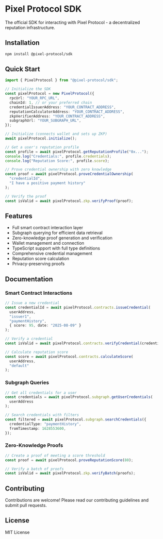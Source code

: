 # Pixel Protocol SDK

The official SDK for interacting with Pixel Protocol - a decentralized reputation infrastructure.

## Installation

```bash
npm install @pixel-protocol/sdk
```

## Quick Start

```typescript
import { PixelProtocol } from "@pixel-protocol/sdk";

// Initialize the SDK
const pixelProtocol = new PixelProtocol({
  rpcUrl: "YOUR_RPC_URL",
  chainId: 1, // or your preferred chain
  credentialIssuerAddress: "YOUR_CONTRACT_ADDRESS",
  reputationCalculatorAddress: "YOUR_CONTRACT_ADDRESS",
  zkpVerifierAddress: "YOUR_CONTRACT_ADDRESS",
  subgraphUrl: "YOUR_SUBGRAPH_URL",
});

// Initialize (connects wallet and sets up ZKP)
await pixelProtocol.initialize();

// Get a user's reputation profile
const profile = await pixelProtocol.getReputationProfile("0x...");
console.log("Credentials:", profile.credentials);
console.log("Reputation Score:", profile.score);

// Prove credential ownership with zero knowledge
const proof = await pixelProtocol.proveCredentialOwnership(
  "credentialId",
  "I have a positive payment history"
);

// Verify the proof
const isValid = await pixelProtocol.zkp.verifyProof(proof);
```

## Features

- Full smart contract interaction layer
- Subgraph querying for efficient data retrieval
- Zero-knowledge proof generation and verification
- Wallet management and connection
- TypeScript support with full type definitions
- Comprehensive credential management
- Reputation score calculation
- Privacy-preserving proofs

## Documentation

### Smart Contract Interactions

```typescript
// Issue a new credential
const credentialId = await pixelProtocol.contracts.issueCredential(
  userAddress,
  "issuer1",
  "paymentHistory",
  { score: 95, date: "2025-08-09" }
);

// Verify a credential
const isValid = await pixelProtocol.contracts.verifyCredential(credentialId);

// Calculate reputation score
const score = await pixelProtocol.contracts.calculateScore(
  userAddress,
  "default"
);
```

### Subgraph Queries

```typescript
// Get all credentials for a user
const credentials = await pixelProtocol.subgraph.getUserCredentials(
  userAddress
);

// Search credentials with filters
const filtered = await pixelProtocol.subgraph.searchCredentials({
  credentialType: "paymentHistory",
  fromTimestamp: 1628553600,
});
```

### Zero-Knowledge Proofs

```typescript
// Create a proof of meeting a score threshold
const proof = await pixelProtocol.proveReputationScore(80);

// Verify a batch of proofs
const isValid = await pixelProtocol.zkp.verifyBatch(proofs);
```

## Contributing

Contributions are welcome! Please read our contributing guidelines and submit pull requests.

## License

MIT License

